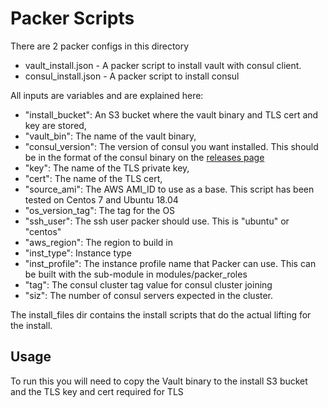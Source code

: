 # Packer Scripts

There are 2 packer configs in this directory
* vault_install.json - A packer script to install vault with consul client.
* consul_install.json - A packer script to install consul

All inputs are variables and are explained here:
* "install_bucket": An S3 bucket where the vault binary and TLS cert and key are stored,
* "vault_bin": The name of the vault binary,
* "consul_version": The version of consul you want installed. This should be in the format of the consul binary on the [releases page](https://releases.hashicorp.com/consul/)
* "key": The name of the TLS private key,
* "cert": The name of the TLS cert,
* "source_ami": The AWS AMI_ID to use as a base. This script has been tested on Centos 7 and Ubuntu 18.04
* "os_version_tag": The tag for the OS
* "ssh_user": The ssh user packer should use. This is "ubuntu" or "centos"
* "aws_region": The region to build in
* "inst_type": Instance type
* "inst_profile": The instance profile name that Packer can use. This can be built with the sub-module in modules/packer_roles
* "tag": The consul cluster tag value for consul cluster joining
* "siz": The number of consul servers expected in the cluster.

The install_files dir contains the install scripts that do the actual lifting for the install.

## Usage
To run this you will need to copy the Vault binary to the install S3 bucket and the TLS key and cert required for TLS
